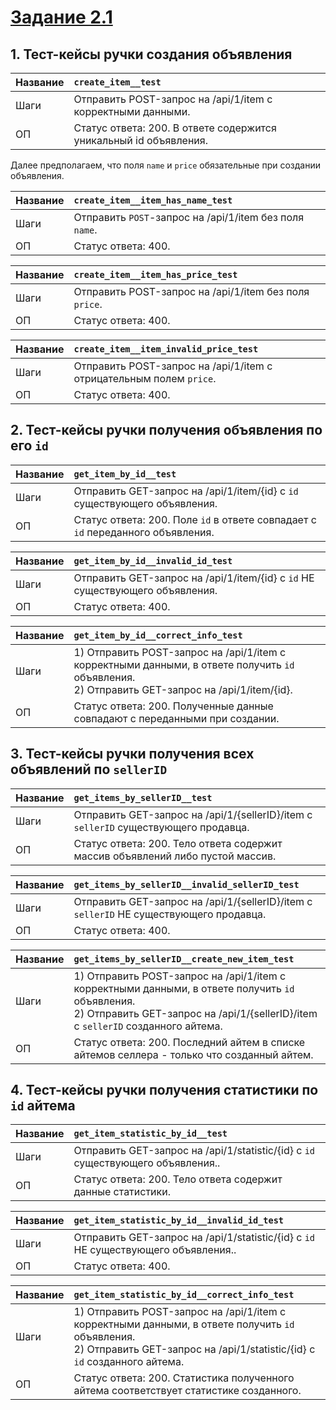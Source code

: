 # [Задание 2.1](https://github.com/avito-tech/tech-internship/blob/main/Tech%20Internships/QA/QA-trainee-assignment-winter-2025/QA-trainee-assignment-winter-2025.md#%D0%B7%D0%B0%D0%B4%D0%B0%D0%BD%D0%B8%D0%B5-21)

## 1. Тест-кейсы ручки создания объявления

| Название | `create_item__test`                                               |
|:---------|:------------------------------------------------------------------|
| Шаги     | Отправить POST-запрос на /api/1/item с корректными данными.       |
| ОП       | Статус ответа: 200. В ответе содержится уникальный id объявления. |

Далее предполагаем, что поля `name` и `price` обязательные при создании объявления.

| Название | `create_item__item_has_name_test`                       |
|:---------|:--------------------------------------------------------|
| Шаги     | Отправить `POST`-запрос на /api/1/item без поля `name`. |
| ОП       | Статус ответа: 400.                                     |

| Название | `create_item__item_has_price_test`                     |
|:---------|:-------------------------------------------------------|
| Шаги     | Отправить POST-запрос на /api/1/item без поля `price`. |
| ОП       | Статус ответа: 400.                                    |

| Название | `create_item__item_invalid_price_test`                              |
|:---------|:--------------------------------------------------------------------|
| Шаги     | Отправить POST-запрос на /api/1/item c отрицательным полем `price`. |
| ОП       | Статус ответа: 400.                                                 |

## 2. Тест-кейсы ручки получения объявления по его `id`

| Название | `get_item_by_id__test`                                                          |
|:---------|:--------------------------------------------------------------------------------|
| Шаги     | Отправить GET-запрос на /api/1/item/{id} c `id` существующего объявления.       |
| ОП       | Статус ответа: 200. Поле `id` в ответе совпадает с `id` переданного объявления. |

| Название | `get_item_by_id__invalid_id_test`                                            |
|:---------|:-----------------------------------------------------------------------------|
| Шаги     | Отправить GET-запрос на /api/1/item/{id} c `id` НЕ существующего объявления. |
| ОП       | Статус ответа: 400.                                                          |

| Название | `get_item_by_id__correct_info_test`                                                                                                                |
|:---------|:---------------------------------------------------------------------------------------------------------------------------------------------------|
| Шаги     | 1) Отправить POST-запрос на /api/1/item с корректными данными, в ответе получить `id` объявления.<br/>2) Отправить GET-запрос на /api/1/item/{id}. |
| ОП       | Статус ответа: 200. Полученные данные совпадают с переданными при создании.                                                                        |

## 3. Тест-кейсы ручки получения всех объявлений по `sellerID`

| Название | `get_items_by_sellerID__test`                                                       |
|:---------|:------------------------------------------------------------------------------------|
| Шаги     | Отправить GET-запрос на /api/1/{sellerID}/item c `sellerID` существующего продавца. |
| ОП       | Статус ответа: 200. Тело ответа содержит массив объявлений либо пустой массив.      |

| Название | `get_items_by_sellerID__invalid_sellerID_test`                                         |
|:---------|:---------------------------------------------------------------------------------------|
| Шаги     | Отправить GET-запрос на /api/1/{sellerID}/item c `sellerID` НЕ существующего продавца. |
| ОП       | Статус ответа: 400.                                                                    |

| Название | `get_items_by_sellerID__create_new_item_test`                                                                                                                                           |
|:---------|:----------------------------------------------------------------------------------------------------------------------------------------------------------------------------------------|
| Шаги     | 1) Отправить POST-запрос на /api/1/item с корректными данными, в ответе получить `id` объявления.<br/>2) Отправить GET-запрос на /api/1/{sellerID}/item c `sellerID` созданного айтема. |
| ОП       | Статус ответа: 200. Последний айтем в списке айтемов селлера - только что созданный айтем.                                                                                              |

## 4. Тест-кейсы ручки получения статистики по `id` айтема

| Название | `get_item_statistic_by_id__test`                                                |
|:---------|:--------------------------------------------------------------------------------|
| Шаги     | Отправить GET-запрос на /api/1/statistic/{id} c `id` существующего объявления.. |
| ОП       | Статус ответа: 200. Тело ответа содержит данные статистики.                     |

| Название | `get_item_statistic_by_id__invalid_id_test`                                        |
|:---------|:-----------------------------------------------------------------------------------|
| Шаги     | Отправить GET-запрос на /api/1/statistic/{id} c `id` НЕ существующего объявления.. |
| ОП       | Статус ответа: 400.                                                                |

| Название | `get_item_statistic_by_id__correct_info_test`                                                                                                                                    |
|:---------|:---------------------------------------------------------------------------------------------------------------------------------------------------------------------------------|
| Шаги     | 1) Отправить POST-запрос на /api/1/item с корректными данными, в ответе получить `id` объявления.<br/>2) Отправить GET-запрос на /api/1/statistic/{id} c `id` созданного айтема. |
| ОП       | Статус ответа: 200. Статистика полученного айтема соответствует статистике созданного.                                                                                           |